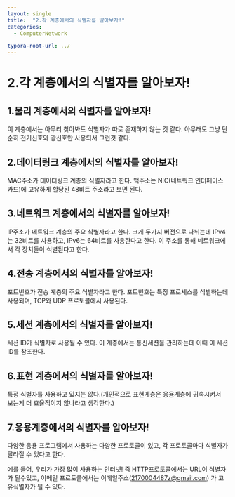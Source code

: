 ```yaml
---
layout: single
title:  "2.각 계층에서의 식별자를 알아보자!"
categories: 
  - ComputerNetwork

typora-root-url: ../
---
```








# 2.각 계층에서의 식별자를 알아보자!





## 1.물리 계층에서의 식별자를 알아보자!

이 계층에서는 아무리 찾아봐도 식별자가 따로 존재하지 않는 것 같다. 아무래도 그냥 단순히 전기신호와 광신호만 사용되서 그런것 같다.



## 2.데이터링크 계층에서의 식별자를 알아보자!

MAC주소가 데이터링크 계층의 식별자라고 한다. 맥주소는 NIC(네트워크 인터페이스 카드)에 고유하게 할당된 48비트 주소라고 보면 된다.



## 3.네트워크 계층에서의 식별자를 알아보자!

IP주소가 네트워크 계층의 주요 식별자라고 한다. 크게 두가지 버전으로 나뉘는데 IPv4는 32비트를 사용하고, IPv6는 64비트를 사용한다고 한다. 이 주소를 통해 네트워크에서 각 장치들이 식별된다고 한다.



## 4.전송 계층에서의 식별자를 알아보자!

포트번호가 전송 계층의 주요 식별자라고 한다. 포트번호는 특정 프로세스를 식별하는데 사용되며, TCP와 UDP 프로토콜에서 사용된다. 



## 5.세션 계층에서의 식별자를 알아보자!

 세션 ID가 식별자로 사용될 수 있다. 이 계층에서는 통신세션을 관리하는데 이때 이 세션ID를 참조한다.



## 6.표현 계층에서의 식별자를 알아보자!

특정 식별자를 사용하고 있지는 않다.(개인적으로 표현계층은 응용계층에 귀속시켜서 보는게 더 효율적이지 않나라고 생각한다.)



## 7.응용계층에서의 식별자를 알아보자!

다양한 응용 프로그램에서 사용하는 다양한 프로토콜이 있고, 각 프로토콜마다 식별자가 달라질 수 있다고 한다.

예를 들어, 우리가 가장 많이 사용하는 인터넷! 즉 HTTP프로토콜에서는 URL이 식별자가 될수있고, 이메일 프로토콜에서는 이메일주소(2170004487z@gmail.com) 가 고유식별자가 될 수 있다.









